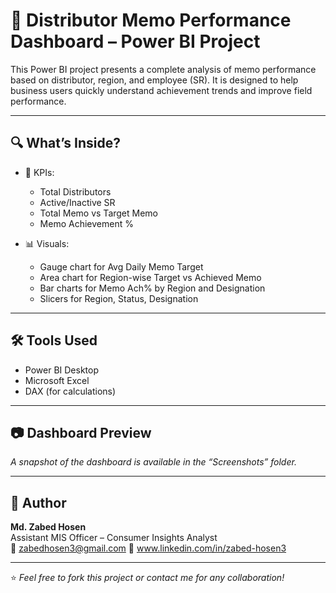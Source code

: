 # 🧾 Distributor Memo Performance Dashboard – Power BI Project

This Power BI project presents a complete analysis of memo performance based on distributor, region, and employee (SR). It is designed to help business users quickly understand achievement trends and improve field performance.

---

## 🔍 What’s Inside?

- 📌 KPIs:
  - Total Distributors
  - Active/Inactive SR
  - Total Memo vs Target Memo
  - Memo Achievement %

- 📊 Visuals:
  - Gauge chart for Avg Daily Memo Target
  - Area chart for Region-wise Target vs Achieved Memo
  - Bar charts for Memo Ach% by Region and Designation
  - Slicers for Region, Status, Designation

---

## 🛠 Tools Used
- Power BI Desktop
- Microsoft Excel
- DAX (for calculations)

---

## 📷 Dashboard Preview
*A snapshot of the dashboard is available in the “Screenshots” folder.*

---

## 👤 Author
**Md. Zabed Hosen**  
Assistant MIS Officer – Consumer Insights Analyst  
📧 zabedhosen3@gmail.com
🔗 www.linkedin.com/in/zabed-hosen3

---

⭐ *Feel free to fork this project or contact me for any collaboration!*
